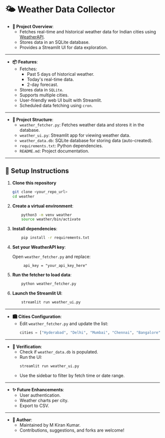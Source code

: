 # 🌤️ Weather Data Collector

- **🌟 Project Overview**:
    - Fetches real-time and historical weather data for Indian cities using [WeatherAPI](https://www.weatherapi.com/).
    - Stores data in an SQLite database.
    - Provides a Streamlit UI for data exploration.

---

- **📦 Features**:
    - Fetches:
        - Past 5 days of historical weather.
        - Today's real-time data.
        - 2-day forecast.
    - Stores data in `SQLite`.
    - Supports multiple cities.
    - User-friendly web UI built with Streamlit.
    - Scheduled data fetching using `cron`.

---

- **🧱 Project Structure**:
    - `weather_fetcher.py`: Fetches weather data and stores it in the database.
    - `weather_ui.py`: Streamlit app for viewing weather data.
    - `weather_data.db`: SQLite database for storing data (auto-created).
    - `requirements.txt`: Python dependencies.
    - `README.md`: Project documentation.


---

## 🚀 Setup Instructions

1. **Clone this repository**
   ```bash
   git clone <your_repo_url>
   cd weather


2. **Create a virtual environment**:

    ```bash
        python3 -m venv weather
        source weather/bin/activate
    ```
3. **Install dependencies**:

    ```bash
        pip install -r requirements.txt
    ```
4. **Set your WeatherAPI key**:
     
    Open `weather_fetcher.py` and replace:

            api_key = "your_api_key_here"

5. **Run the fetcher to load data**:

    ```bash
        python weather_fetcher.py
    ```
6. **Launch the Streamlit UI**:

    ```bash
        streamlit run weather_ui.py
    ```

---

- **🏙️ Cities Configuration**:
    - Edit `weather_fetcher.py` and update the list:
        ```python
        cities = ["Hyderabad", "Delhi", "Mumbai", "Chennai", "Bangalore"]
        ```

---

- **🧪 Verification**:
    - Check if `weather_data.db` is populated.
    - Run the UI:
        ```bash
        streamlit run weather_ui.py
        ```
    - Use the sidebar to filter by fetch time or date range.

---

- **✨ Future Enhancements**:
    - User authentication.
    - Weather charts per city.
    - Export to CSV.

---

- **👤 Author**:
    - Maintained by M Kiran Kumar.
    - Contributions, suggestions, and forks are welcome!
